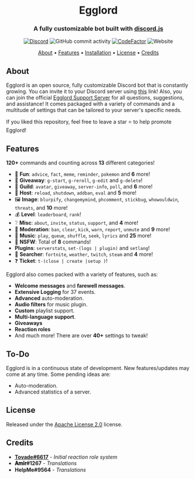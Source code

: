 <h1 align="center">
  <br>
  Egglord
  <br>
</h1>

<h3 align=center>A fully customizable bot built with <a href=https://github.com/discordjs/discord.js>discord.js</a></h3>


<div align=center>

 [![Discord](https://img.shields.io/discord/658113349384667198.svg?label=&logo=discord&logoColor=ffffff&color=7389D8&labelColor=6A7EC2)](https://discord.gg/8g6zUQu)
![GitHub commit activity](https://img.shields.io/github/commit-activity/m/Spiderjockey02/Discord-Bot)
[![CodeFactor](https://www.codefactor.io/repository/github/spiderjockey02/discord-bot/badge/master)](https://www.codefactor.io/repository/github/spiderjockey02/discord-bot/overview/master)
![Website](https://img.shields.io/website?down_color=red&down_message=offline&up_color=green&up_message=online&url=http%3A%2F%2F86.25.177.233%2F)

</div>

<p align="center">
  <a href="#about">About</a>
  •
  <a href="#Features">Features</a>
  •
  <a href="https://github.com/Spiderjockey02/Discord-Bot/blob/master/docs/INSTALLATION.md">Installation</a>
  •
  <a href="#license">License</a>
  •
  <a href="#credits">Credits</a>
</p>

## About

Egglord is an open source, fully customizable Discord bot that is constantly growing. You can invite it to your Discord server using [this](https://discord.com/oauth2/authorize?client_id=647203942903840779&permissions=485846102&scope=bot) link! Also, you can join the official [Egglord Support Server](https://discord.gg/8g6zUQu) for all questions, suggestions, and assistance! It comes packaged with a variety of commands and a multitude of settings that can be tailored to your server's specific needs.

If you liked this repository, feel free to leave a star ⭐ to help promote Egglord!

## Features

**120+** commands and counting across **13** different categories!

*   🎉  **Fun**: `advice`, `fact`, `meme`, `reminder`, `pokemon` and **6** more! 
*   🎁  **Giveaway**: `g-start`, `g-reroll`, `g-edit` and `g-delete`!
*   💬  **Guild**: `avatar`, `giveaway`, `server-info`, `poll`, and **6** more! 
*   👑  **Host**: `reload`, `shutdown`, `addban`, `eval` and **5** more! 
*   🖼  **Image**: `blurpify`, `changemymind`, `phcomment`, `stickbug`, `whowouldwin`, `threats`, and **10** more! 
*   💰  **Level**: `leaderboard`, `rank`!
*   ❔  **Misc**: `about`, `invite`, `status`, `support`, and **4** more!
*   🚓  **Moderation**: `ban`, `clear`, `kick`, `warn`, `report`, `unmute` and **9** more! 
*   🎵  **Music**: `play`, `queue`, `shuffle`, `seek`, `lyrics` and **25** more!
*   🔞  **NSFW**: Total of **8** commands!
* **Plugins**: `serverstats`, `set-(logs | plugin)` and `setlang`!
*   🔎  **Searcher**: `fortnite`, `weather`, `twitch`, `steam` and **4** more!
*   ❓  **Ticket**: `t-(close | create |setup )`!

Egglord also comes packed with a variety of features, such as:

  * **Welcome messages** and **farewell messages**.
  * **Extensive Logging** for 37 events.
  * **Advanced** auto-moderation.
  * **Audio filters** for music plugin.
  * **Custom** playlist support.
  * **Multi-language support**.
  * **Giveaways**
  * **Reaction roles**
  * And much more! There are over **40+** settings to tweak!


## To-Do

Egglord is in a continuous state of development. New features/updates may come at any time. Some pending ideas are:
  
  * Auto-moderation.
  * Advanced statistics of a server.

## License

Released under the [Apache License 2.0](https://github.com/Spiderjockey02/Discord-Bot/blob/master/LICENSE) license.

## Credits
* **[Tovade#6617](https://github.com/tovade)** - *Initial reaction role system*
* **𝐀𝐦𝐢𝐫#1267** - *Translations*
* **HelpMe#9564** - *Translations*
